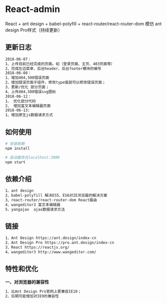 # React-admin
React + ant design + babel-polyfill + react-router/react-router-dom 模仿 ant design Pro样式（持续更新）

## 更新日志

``` bash
2018-06-07：
1、上传目前已经完成的页面。如（登录页面、主页、403页面等）
2、完成左边菜单、后台header、后台footer模块的编写
2018-06-08：
1、增加404,500错误页面
2、增加错误页面子组件，修改type值就可以修改错误页面；
3、更新/优化 部分页面；
4、上传404,500错误svg图标
2018-06-12：
1、 优化部分代码
2、 增加富文本编辑器页面
2018-06-13:
1、增加原生js数据请求方式
```

## 如何使用
``` bash
# 安装依赖
npm install

# 启动服务在localhost:3000
npm start
```

## 依赖介绍
``` bash
1、ant design 
2、babel-polyfill 解决ES5、ES6对IE浏览器的解决方案
3、react-router/react-router-dom React路由
4、wangeditor3 富文本编辑器
5、yangajax  ajax数据请求方法
```

## 链接
``` bash
1、Ant Design https://ant.design/index-cn
2、Ant Design Pro https://pro.ant.design/index-cn
3、React https://reactjs.org/
4、wangeditor3 http://www.wangeditor.com/              
```
## 特性和优化
**一、对浏览器的兼容性**
``` bash
1、比Ant Design Pro官网上更兼容IE10；
2、后期可能增加对IE9的兼容性
```

